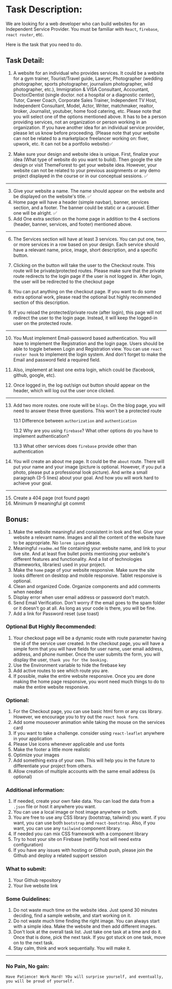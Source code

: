 # Task Description:

We are looking for a web developer who can build websites for an Independent Service Provider. You must be familiar with `React`, `firebase`, `react router`, etc.

Here is the task that you need to do.

## Task Detail:

1. A website for an individual who provides services. It could be a website for a gym trainer, Tourist/Travel guide, Lawyer, Photographer (wedding photographer, sports photographer, journalism photographer, wild photographer, etc.), Immigration & VISA Consultant, Accountant, Doctor/Dentist (single doctor. not a hospital or a diagnostic center), Tutor, Career Coach, Corporate Sales Trainer, Independent TV Host, Independent Consultant, Model, Actor, Writer, matchmaker, realtor, broker, Journalist, youtuber, home food catering, etc. Please note that you will select one of the options mentioned above. It has to be a person providing services, not an organization or person working in an organization. If you have another idea for an individual service provider, please let us know before proceeding. (Please note that your website can not be related to a marketplace freelancer working on: fiver, upwork, etc. It can not be a portfolio website)✅

2. Make sure your design and website idea is unique. First, finalize your idea (What type of website do you want to build). Then google the site design or visit ThemeForest to get your website idea. However, your website can not be related to your previous assignments or any demo project displayed in the course or in our conceptual sessions. ✅

---

3. Give your website a name. The name should appear on the website and be displayed on the website's title. ✅
4. Home page will have a header (simple navbar), banner, services section, and a footer. The banner could be static or a carousel. Either one will be alright. ✅
5. Add One extra section on the home page in addition to the 4 sections (header, banner, services, and footer) mentioned above.

---

6. The Services section will have at least 3 services. You can put one, two, or more services in a row based on your design. Each service should have a relevant name, price, image, short description, and a specific button.

7. Clicking on the button will take the user to the Checkout route. This route will be private/protected routes. Please make sure that the private route redirects to the login page if the user is not logged in. After login, the user will be redirected to the checkout page

8. You can put anything on the checkout page. If you want to do some extra optional work, please read the optional but highly recommended section of this description.

9. If you reload the protected/private route (after login), this page will not redirect the user to the login page. Instead, it will keep the logged-in user on the protected route.

---

10. You Must implement Email-password based authentication. You will have to implement the Registration and the login page. Users should be able to toggle between Login and Registration view. You can use `react router hook` to implement the login system. And don't forget to make the Email and password field a required field.
11. Also, implement at least one extra login, which could be (facebook, github, google, etc).

12. Once logged in, the log out/sign out button should appear on the header, which will log out the user once clicked.

---

13. Add two more routes. one route will be `blogs`. On the blog page, you will need to answer these three questions. This won't be a protected route

    13.1 Difference between `authorization` and `authentication`

    13.2 Why are you using `firebase`? What other options do you have to implement authentication?

    13.3 What other services does `firebase` provide other than authentication

14. You will create an about me page. It could be the `about` route. There will put your name and your image (picture is optional. However, if you put a photo, please put a professional look picture). And write a small paragraph (3-5 lines) about your goal. And how you will work hard to achieve your goal.

---

15. Create a 404 page (not found page)
16. Minimum 9 meaningful git commit

## Bonus:

1. Make the website meaningful and consistent in look and feel. Give your website a relevant name. Images and all the content of the website have to be appropriate. No `lorem ipsum` please.
2. Meaningful `readme.md` file containing your website name, and link to your live site. And at least five bullet points mentioning your website's different features and functionality. And a list of technologies (frameworks, libraries) used in your project.
3. Make the `home` page of your website responsive. Make sure the site looks different on desktop and mobile responsive. Tablet responsive is optional.
4. Clean and organized Code. Organize components and add comments when needed
5. Display error when user email address or password don't match.
6. Send Email Verification. Don't worry if the email goes to the spam folder or it doesn't go at all. As long as your code is there, you will be fine.
7. Add a link for Password reset (use toast)

### Optional But Highly Recommended:

1. Your checkout page will be a dynamic route with route parameter having the id of the service user created. In the checkout page, you will have a simple form that you will have fields for user name, user email address, address, and phone number. Once the user submits the form, you will display the user, `thank you for the booking.`
2. Use the Environment variable to hide the firebase key
3. Add active routes to see which route you are.
4. If possible, make the entire website responsive. Once you are done making the home page responsive, you wont need much things to do to make the entire website responsive.

### Optional:

1. For the Checkout page, you can use basic html form or any css library. However, we encourage you to try out the `react hook form`.
2. Add some mouseover animation while taking the mouse on the services card
3. If you want to take a challenge. consider using `react-leaflet` anywhere in your application
4. Please Use icons whenever applicable and use fonts
5. Make the footer a little more realistic
6. Optimize your images
7. Add something extra of your own. This will help you in the future to differentiate your project from others.
8. Allow creation of multiple accounts with the same email address (is optional)

### Additional information:

1. If needed, create your own fake data. You can load the data from a `.json` file or host it anywhere you want.
2. You can use a local image or host image anywhere or both.
3. You are free to use any CSS library (bootstrap, tailwind) you want. if you want, you can use both `bootstrap` and `react-bootstrap`. Also, if you want, you can use any `tailwind` component library.
4. If needed you can mix CSS framework with a component library
5. Try to host your site on Firebase (netlifiy host will need extra configuration)
6. If you have any issues with hosting or Github push, please join the Github and deploy a related support session

### What to submit:

1. Your Github repository
2. Your live website link

### Some Guidelines:

1. Do not waste much time on the website idea. Just spend 30 minutes deciding, find a sample website, and start working on it.
2. Do not waste much time finding the right image. You can always start with a simple idea. Make the website and then add different images.
3. Don't look at the overall task list. Just take one task at a time and do it. Once that is done, pick the next task. If you got stuck on one task, move on to the next task.
4. Stay calm, think and work sequentially. You will make it.

---

### No Pain, No gain:

`Have Patience! Work Hard! YOu will surprise yourself, and eventually, you will be proud of yourself.`
